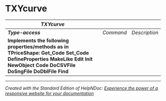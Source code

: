 # TXYcurve

| ***TXYcurve*** |  |  |
| --- | --- | --- |
| ***Type-access*** | *Command* | *Description* |
| **Implements the following properties/methods as in TPriceShape:** **Get\_Code** **Set\_Code** **DefineProperties** **MakeLike** **Edit** **Init** **NewObject** **Code** **DoCSVFile** **DoSngFile** **DoDblFile** **Find** |  |  |



***
_Created with the Standard Edition of HelpNDoc: [Experience the power of a responsive website for your documentation](<https://www.helpndoc.com/feature-tour/produce-html-websites/>)_
